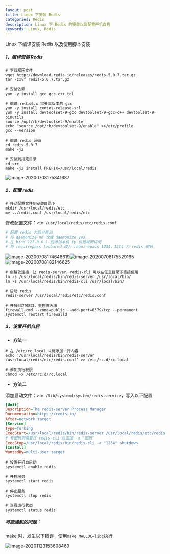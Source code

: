 ```yaml
---
layout: post
title: Linux 下安装 Redis
categories: Redis
description: Linux 下 Redis 的安装以及配置开机自启
keywords: Linux, Redis
---
```


Linux 下编译安装 Redis 以及使用脚本安装

##### 1、编译安装 Redis

```shell
# 下载解压文件
wget http://download.redis.io/releases/redis-5.0.7.tar.gz
tar -zxvf redis-5.0.7.tar.gz

# 安装依赖
yum -y install gcc gcc-c++ tcl

# 编译 redis6.x 需要高版本的 gcc
yum -y install centos-release-scl
yum -y install devtoolset-9-gcc devtoolset-9-gcc-c++ devtoolset-9-binutils
source /opt/rh/devtoolset-9/enable
echo "source /opt/rh/devtoolset-9/enable" >>/etc/profile
gcc --version

# 编译 redis 源码
cd redis-5.0.7
make -j2

# 安装到指定目录
cd src
make -j2 install PREFIX=/usr/local/redis
```

![image-20200708175841687](https://cdn.jsdelivr.net/gh/FlyNine/cloudimage/linux/image-20200708174648619.png)

##### 2、配置 redis

```shell
# 移动配置文件到安装目录下
mkdir /usr/local/redis/etc
mv ../redis.conf /usr/local/redis/etc
```

修改配置文件：`vim /usr/local/redis/etc/redis.conf`

```ini
# 配置 redis 为后台启动
# 将 daemonize no 改成 daemonize yes
# 在 bind 127.0.0.1 后添加本机 ip 供局域网访问
# 将 requirepass foobared 改为 requirepass 1234，1234 为 redis 密码
```

![image-20200708174648619](https://cdn.jsdelivr.net/gh/FlyNine/cloudimage/linux/image-20200708175841687.png)![image-20200708175529165](https://cdn.jsdelivr.net/gh/FlyNine/cloudimage/linux/image-20200708182146625.png)![image-20200708182146625](https://cdn.jsdelivr.net/gh/FlyNine/cloudimage/linux/image-20200708175529165.png)

```shell
# 创建软连接，让 redis-server、redis-cli 可以在任意目录下直接使用
ln -s /usr/local/redis/bin/redis-server /usr/local/bin/
ln -s /usr/local/redis/bin/redis-cli /usr/local/bin/

# 启动 redis
redis-server /usr/local/redis/etc/redis.conf

# 开放6379端口，重启防火墙
firewall-cmd --zone=public --add-port=6379/tcp --permanent
systemctl restart firewalld
```

##### 3、设置开机自启

- **方法一**

```shell
# 在 /etc/rc.local 末尾添加一行内容
echo '/usr/local/redis/bin/redis-server /usr/local/redis/etc/redis.conf' >> /etc/rc.d/rc.local

# 添加执行权限
chmod +x /etc/rc.d/rc.local
```

- **方法二**

添加启动文件：`vim /lib/systemd/system/redis.service`，写入以下配置

```ini
[Unit]
Description=The redis-server Process Manager
Documentation=https://redis.io/
After=network.target
[Service]
Type=forking
ExecStart=/usr/local/redis/bin/redis-server /usr/local/redis/etc/redis.conf
# 有密码则需要在 redis-cli 后面加 -a "密码"
ExecStop=/usr/local/redis/bin/redis-cli -a "1234" shutdown 
[Install]
WantedBy=multi-user.target
```

```shell
# 设置开机自启动
systemctl enable redis

# 开启服务
systemctl start redis

# 停止服务
systemctl stop redis

# 查看运行状态
systemctl status redis
```

##### 可能遇到的问题：

make 时，发生以下错误，使用`make MALLOC=libc`执行

![image-20201123153608469](https://cdn.jsdelivr.net/gh/FlyNine/cloudimage/linux/image-20201123153608469.png)

